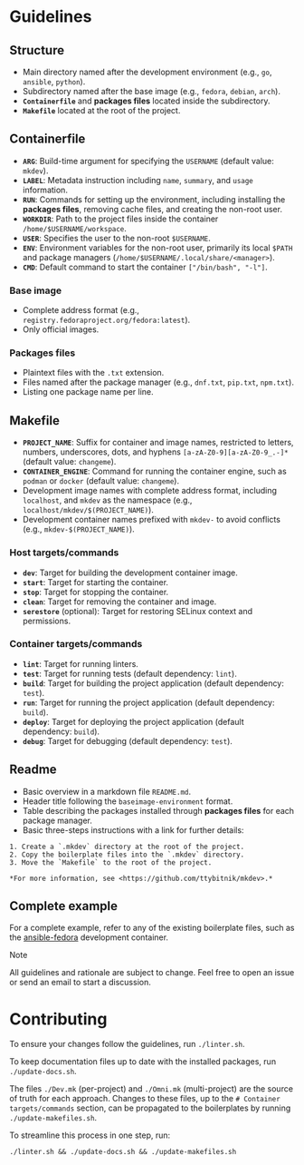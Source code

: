 # Guidelines

## Structure

- Main directory named after the development environment (e.g., `go`, `ansible`, `python`).
- Subdirectory named after the base image (e.g., `fedora`, `debian`, `arch`).
- **`Containerfile`** and **packages files** located inside the subdirectory.
- **`Makefile`** located at the root of the project.

## Containerfile

- **`ARG`**: Build-time argument for specifying the `USERNAME` (default value: `mkdev`).
- **`LABEL`**: Metadata instruction including `name`, `summary`, and `usage` information.
- **`RUN`**: Commands for setting up the environment, including installing the **packages files**, removing cache files, and creating the non-root user.
- **`WORKDIR`**: Path to the project files inside the container `/home/$USERNAME/workspace`.
- **`USER`**: Specifies the user to the non-root `$USERNAME`.
- **`ENV`**: Environment variables for the non-root user, primarily its local `$PATH` and package managers (`/home/$USERNAME/.local/share/<manager>`).
- **`CMD`**: Default command to start the container `["/bin/bash", "-l"]`.

### Base image

- Complete address format (e.g., `registry.fedoraproject.org/fedora:latest`).
- Only official images.

### Packages files

- Plaintext files with the `.txt` extension.
- Files named after the package manager (e.g., `dnf.txt`, `pip.txt`, `npm.txt`).
- Listing one package name per line.

## Makefile

- **`PROJECT_NAME`**: Suffix for container and image names, restricted to letters, numbers, underscores, dots, and hyphens `[a-zA-Z0-9][a-zA-Z0-9_.-]*` (default value: `changeme`).
- **`CONTAINER_ENGINE`**: Command for running the container engine, such as `podman` or `docker` (default value: `changeme`).
- Development image names with complete address format, including `localhost`, and `mkdev` as the namespace (e.g., `localhost/mkdev/$(PROJECT_NAME)`).
- Development container names prefixed with `mkdev-` to avoid conflicts (e.g., `mkdev-$(PROJECT_NAME)`).

### Host targets/commands

- **`dev`**: Target for building the development container image.
- **`start`**: Target for starting the container.
- **`stop`**: Target for stopping the container.
- **`clean`**: Target for removing the container and image.
- **`serestore`** (optional): Target for restoring SELinux context and permissions.

### Container targets/commands

- **`lint`**: Target for running linters.
- **`test`**: Target for running tests (default dependency: `lint`).
- **`build`**: Target for building the project application (default dependency: `test`).
- **`run`**: Target for running the project application (default dependency: `build`).
- **`deploy`**: Target for deploying the project application (default dependency: `build`).
- **`debug`**: Target for debugging (default dependency: `test`).

## Readme

- Basic overview in a markdown file `README.md`.
- Header title following the `baseimage-environment` format.
- Table describing the packages installed through **packages files** for each package manager.
- Basic three-steps instructions with a link for further details:
```text
1. Create a `.mkdev` directory at the root of the project.
2. Copy the boilerplate files into the `.mkdev` directory.
3. Move the `Makefile` to the root of the project.

*For more information, see <https://github.com/ttybitnik/mkdev>.*
```

## Complete example

For a complete example, refer to any of the existing boilerplate files, such as the [ansible-fedora](ansible/fedora) development container.

> [!NOTE]
> All guidelines and rationale are subject to change. Feel free to open an issue or send an email to start a discussion.

# Contributing

To ensure your changes follow the guidelines, run `./linter.sh`.

To keep documentation files up to date with the installed packages, run `./update-docs.sh`.

The files `./Dev.mk` (per-project) and `./Omni.mk` (multi-project) are the source of truth for each approach. Changes to these files, up to the `# Container targets/commands` section, can be propagated to the boilerplates by running `./update-makefiles.sh`.

To streamline this process in one step, run:

```shell
./linter.sh && ./update-docs.sh && ./update-makefiles.sh
```
